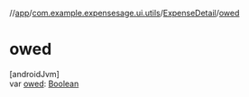 //[app](../../../index.md)/[com.example.expensesage.ui.utils](../index.md)/[ExpenseDetail](index.md)/[owed](owed.md)

# owed

[androidJvm]\
var [owed](owed.md): [Boolean](https://kotlinlang.org/api/latest/jvm/stdlib/kotlin/-boolean/index.html)

